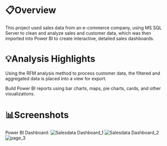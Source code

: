 # 📋Overview

This project used sales data from an e-commerce company, using  MS SQL Server to clean and analyze sales and customer data, which was then imported into Power BI to create interactive, detailed sales dashboards.
 
# 💡Analysis Highlights

Using the RFM analysis method to process customer data, the filtered and aggregated data is placed into a view for export.

Build Power BI reports using bar charts, maps, pie charts, cards, and other visualizations.

# 📊Screenshots

Power BI Dashboard:
![Salesdata Dashboard_1](https://github.com/jiayihu130/E-commerce-Data-Analysis-Project-/assets/163877307/0714badb-8fca-498e-b202-7e865dbf3610)
![Salesdata Dashboard_2](https://github.com/jiayihu130/E-commerce-Data-Analysis-Project-/assets/163877307/85817262-7df4-4cb1-8da4-7efcd68ed0b8)
![page_3](https://github.com/jiayihu130/E-commerce-Data-Analysis-Project-/assets/163877307/1edbcf6c-07c0-4b7b-ba5c-045eadaa2613)
